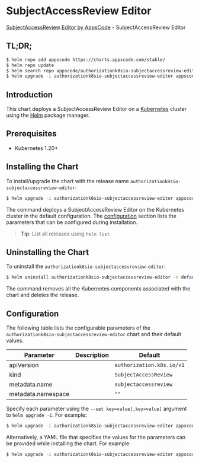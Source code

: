 # SubjectAccessReview Editor

[SubjectAccessReview Editor by AppsCode](https://appscode.com) - SubjectAccessReview Editor

## TL;DR;

```bash
$ helm repo add appscode https://charts.appscode.com/stable/
$ helm repo update
$ helm search repo appscode/authorizationk8sio-subjectaccessreview-editor --version=v0.17.0
$ helm upgrade -i authorizationk8sio-subjectaccessreview-editor appscode/authorizationk8sio-subjectaccessreview-editor -n default --create-namespace --version=v0.17.0
```

## Introduction

This chart deploys a SubjectAccessReview Editor on a [Kubernetes](http://kubernetes.io) cluster using the [Helm](https://helm.sh) package manager.

## Prerequisites

- Kubernetes 1.20+

## Installing the Chart

To install/upgrade the chart with the release name `authorizationk8sio-subjectaccessreview-editor`:

```bash
$ helm upgrade -i authorizationk8sio-subjectaccessreview-editor appscode/authorizationk8sio-subjectaccessreview-editor -n default --create-namespace --version=v0.17.0
```

The command deploys a SubjectAccessReview Editor on the Kubernetes cluster in the default configuration. The [configuration](#configuration) section lists the parameters that can be configured during installation.

> **Tip**: List all releases using `helm list`

## Uninstalling the Chart

To uninstall the `authorizationk8sio-subjectaccessreview-editor`:

```bash
$ helm uninstall authorizationk8sio-subjectaccessreview-editor -n default
```

The command removes all the Kubernetes components associated with the chart and deletes the release.

## Configuration

The following table lists the configurable parameters of the `authorizationk8sio-subjectaccessreview-editor` chart and their default values.

|     Parameter      | Description |               Default                |
|--------------------|-------------|--------------------------------------|
| apiVersion         |             | <code>authorization.k8s.io/v1</code> |
| kind               |             | <code>SubjectAccessReview</code>     |
| metadata.name      |             | <code>subjectaccessreview</code>     |
| metadata.namespace |             | <code>""</code>                      |


Specify each parameter using the `--set key=value[,key=value]` argument to `helm upgrade -i`. For example:

```bash
$ helm upgrade -i authorizationk8sio-subjectaccessreview-editor appscode/authorizationk8sio-subjectaccessreview-editor -n default --create-namespace --version=v0.17.0 --set apiVersion=authorization.k8s.io/v1
```

Alternatively, a YAML file that specifies the values for the parameters can be provided while
installing the chart. For example:

```bash
$ helm upgrade -i authorizationk8sio-subjectaccessreview-editor appscode/authorizationk8sio-subjectaccessreview-editor -n default --create-namespace --version=v0.17.0 --values values.yaml
```
